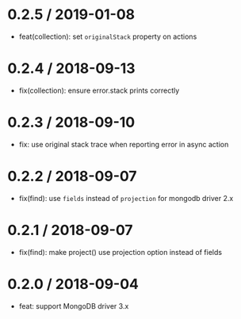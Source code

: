 0.2.5 / 2019-01-08
==================
 * feat(collection): set `originalStack` property on actions

0.2.4 / 2018-09-13
==================
 * fix(collection): ensure error.stack prints correctly

0.2.3 / 2018-09-10
==================
 * fix: use original stack trace when reporting error in async action

0.2.2 / 2018-09-07
==================
 * fix(find): use `fields` instead of `projection` for mongodb driver 2.x

0.2.1 / 2018-09-07
==================
 * fix(find): make project() use projection option instead of fields

0.2.0 / 2018-09-04
==================
 * feat: support MongoDB driver 3.x
